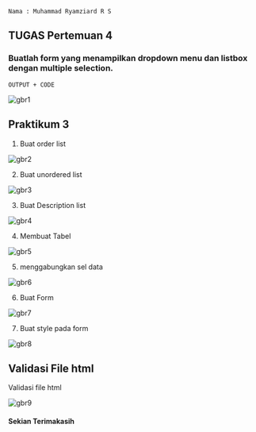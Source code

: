 ```
Nama : Muhammad Ryamziard R S
```

## TUGAS Pertemuan 4

### Buatlah form yang menampilkan dropdown menu dan listbox dengan multiple selection.
```
OUTPUT + CODE
```
![gbr1](foto/gbr1.png)

## Praktikum 3

1. Buat order list

![gbr2](foto/gbr2.png)

2. Buat unordered list

![gbr3](foto/gbr3.png)

3. Buat Description list

![gbr4](foto/gbr4.png)

4. Membuat Tabel

![gbr5](foto/gbr5.png)

5. menggabungkan sel data

![gbr6](foto/gbr6.png)

6. Buat Form

![gbr7](foto/gbr7.png)

7. Buat style pada form

![gbr8](foto/gbr8.png)

## Validasi File html

Validasi file html

![gbr9](foto/gbr9.png)

#### Sekian Terimakasih
